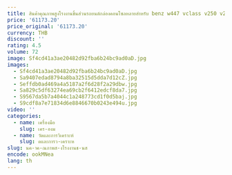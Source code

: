```yaml
---
title: สินค้าคุณภาพสูงโรงงานชิ้นส่วนรถยนต์กล่องคอนโซลหลายสําหรับ benz w447 vclass v250 v260
price: '61173.20'
price_original: '61173.20'
currency: THB
discount: ''
rating: 4.5
volume: 72
image: Sf4cd41a3ae20482d92fba6b24bc9ad0aD.jpg
images:
  - Sf4cd41a3ae20482d92fba6b24bc9ad0aD.jpg
  - Sa9407edad8794a8ba32515d5dda7d12cZ.jpg
  - Seffdb0ad469a4a5187a2f6d28f2a29dbw.jpg
  - Sa829c5df63274ea69cb2f6412edcf8da7.jpg
  - S9567da5b7a4044c1a248773cd1f0d5baj.jpg
  - S9cdf8a7e71834d6e8846670b0243e494u.jpg
video: ''
categories:
  - name: เครื่องมือ
    slug: เคร-องม
  - name: วัดและการวิเคราะห์
    slug: ดและการว-เคราะห
slug: นค-าค-ณภาพส-งโรงงานช-นส
encode: ookMNea
lang: th
---
```

  